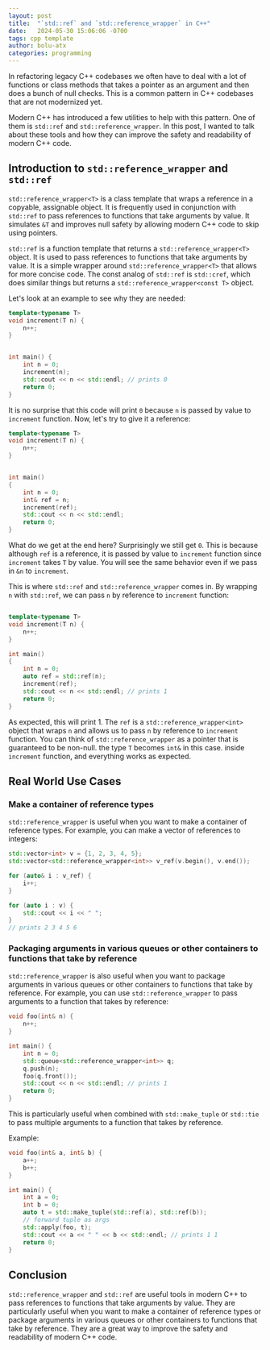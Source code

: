 ```yaml
---
layout: post
title:  "`std::ref` and `std::reference_wrapper` in C++"
date:   2024-05-30 15:06:06 -0700
tags: cpp template
author: bolu-atx
categories: programming
---
```

In refactoring legacy C++ codebases we often have to deal with a lot of functions or class methods that takes a pointer as an argument and then does a bunch of null checks. This is a common pattern in C++ codebases that are not modernized yet.

Modern C++ has introduced a few utilities to help with this pattern. One of them is `std::ref` and `std::reference_wrapper`. In this post, I wanted to talk about these tools and how they can improve the safety and readability of modern C++ code.


## Introduction to `std::reference_wrapper` and `std::ref`

`std::reference_wrapper<T>` is a class template that wraps a reference in a copyable, assignable object. It is frequently used in conjunction with `std::ref` to pass references to functions that take arguments by value. It simulates `&T` and improves null safety by allowing modern C++ code to skip using pointers.

`std::ref` is a function template that returns a `std::reference_wrapper<T>` object. It is used to pass references to functions that take arguments by value. It is a simple wrapper around `std::reference_wrapper<T>` that allows for more concise code. The const analog of `std::ref` is `std::cref`, which does similar things but returns a `std::reference_wrapper<const T>` object.

Let's look at an example to see why they are needed:

```cpp
template<typename T>
void increment(T n) {
    n++;
}


int main() {
    int n = 0;
    increment(n);
    std::cout << n << std::endl; // prints 0
    return 0;
}
```

It is no surprise that this code will print `0` because `n` is passed by value to `increment` function. Now, let's try to give it a reference:

```cpp
template<typename T>
void increment(T n) {
    n++;
}


int main()
{
    int n = 0;
    int& ref = n;
    increment(ref);
    std::cout << n << std::endl;
    return 0;
}
```

What do we get at the end here? Surprisingly we still get `0`. This is because although `ref` is a reference, it is passed by value to `increment` function since `increment` takes `T` by value. You will see the same behavior even if we pass in `&n` to `increment`.

This is where `std::ref` and `std::reference_wrapper` comes in. By wrapping `n` with `std::ref`, we can pass `n` by reference to `increment` function:

```cpp

template<typename T>
void increment(T n) {
    n++;
}

int main()
{
    int n = 0;
    auto ref = std::ref(n);
    increment(ref);
    std::cout << n << std::endl; // prints 1
    return 0;
}

```

As expected, this will print 1. The `ref` is a `std::reference_wrapper<int>` object that wraps `n` and allows us to pass `n` by reference to `increment` function. You can think of `std::reference_wrapper` as a pointer that is guaranteed to be non-null. the type `T` becomes `int&` in this case. inside `increment` function, and everything works as expected.

## Real World Use Cases

### Make a container of reference types

`std::reference_wrapper` is useful when you want to make a container of reference types. For example, you can make a vector of references to integers:

```cpp
std::vector<int> v = {1, 2, 3, 4, 5};
std::vector<std::reference_wrapper<int>> v_ref(v.begin(), v.end());

for (auto& i : v_ref) {
    i++;
}

for (auto i : v) {
    std::cout << i << " ";
}
// prints 2 3 4 5 6
```


### Packaging arguments in various queues or other containers to functions that take by reference

`std::reference_wrapper` is also useful when you want to package arguments in various queues or other containers to functions that take by reference. For example, you can use `std::reference_wrapper` to pass arguments to a function that takes by reference:

```cpp
void foo(int& n) {
    n++;
}

int main() {
    int n = 0;
    std::queue<std::reference_wrapper<int>> q;
    q.push(n);
    foo(q.front());
    std::cout << n << std::endl; // prints 1
    return 0;
}
```

This is particularly useful when combined with `std::make_tuple` or `std::tie` to pass multiple arguments to a function that takes by reference.


Example:

```cpp
void foo(int& a, int& b) {
    a++;
    b++;
}

int main() {
    int a = 0;
    int b = 0;
    auto t = std::make_tuple(std::ref(a), std::ref(b));
    // forward tuple as args
    std::apply(foo, t);
    std::cout << a << " " << b << std::endl; // prints 1 1
    return 0;
}

```

## Conclusion

`std::reference_wrapper` and `std::ref` are useful tools in modern C++ to pass references to functions that take arguments by value. They are particularly useful when you want to make a container of reference types or package arguments in various queues or other containers to functions that take by reference. They are a great way to improve the safety and readability of modern C++ code.